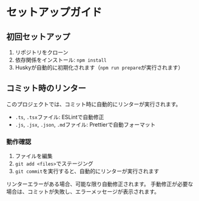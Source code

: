 # セットアップガイド

## 初回セットアップ

1. リポジトリをクローン
2. 依存関係をインストール: `npm install`
3. Huskyが自動的に初期化されます（`npm run prepare`が実行されます）

## コミット時のリンター

このプロジェクトでは、コミット時に自動的にリンターが実行されます。

- `.ts`, `.tsx`ファイル: ESLintで自動修正
- `.js`, `.jsx`, `.json`, `.md`ファイル: Prettierで自動フォーマット

### 動作確認

1. ファイルを編集
2. `git add <files>`でステージング
3. `git commit`を実行すると、自動的にリンターが実行されます

リンターエラーがある場合、可能な限り自動修正されます。
手動修正が必要な場合は、コミットが失敗し、エラーメッセージが表示されます。
